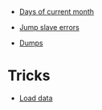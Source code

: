 <!-- TITLE: Mysql -->

* [Days of current month](/mysql/daysofmonth)

* [Jump slave errors](mysql/jumpslaveerrors)

* [Dumps](/mysql/dumps)


# Tricks

* [Load data](mysql/loaddata)